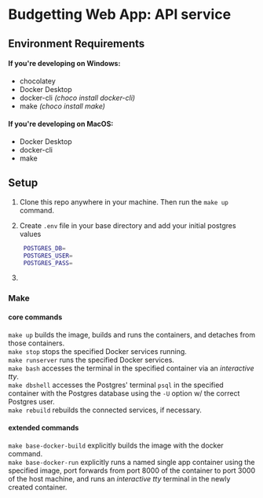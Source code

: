 # Budgetting Web App: API service

## Environment Requirements

#### If you're developing on Windows:

- chocolatey
- Docker Desktop
- docker-cli _(choco install docker-cli)_
- make _(choco install make)_

#### If you're developing on MacOS:

- Docker Desktop
- docker-cli
- make

## Setup

1. Clone this repo anywhere in your machine. Then run the `make up` command.
2. Create `.env` file in your base directory and add your initial postgres values

   ```bash
    POSTGRES_DB=
    POSTGRES_USER=
    POSTGRES_PASS=
   ```

3.

### Make

#### core commands

`make up` builds the image, builds and runs the containers, and detaches from those containers. <br/>
`make stop` stops the specified Docker services running. <br/>
`make runserver` runs the specified Docker services. <br/>
`make bash` accesses the terminal in the specified container via an _interactive tty_. <br/>
`make dbshell` accesses the Postgres' terminal `psql` in the specified container with the Postgres database using the `-U` option w/ the correct Postgres user. <br/>
`make rebuild` rebuilds the connected services, if necessary. <br/>

#### extended commands

`make base-docker-build` explicitly builds the image with the docker command. <br/>
`make base-docker-run` explicitly runs a named single app container using the specified image, port forwards from port 8000 of the container to port 3000 of the host machine, and runs an _interactive tty_ terminal in the newly created container.
